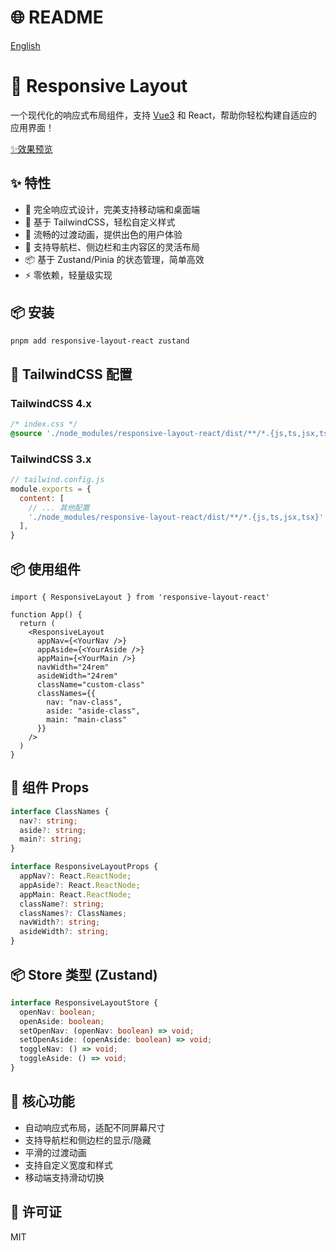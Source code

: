 # 🌐 README
[English](./README.en.md)

# 🎯 Responsive Layout

一个现代化的响应式布局组件，支持 [Vue3](https://www.npmjs.com/package/responsive-layout-vue) 和 React，帮助你轻松构建自适应的应用界面！

[✨效果预览](https://ferretangel.github.io/responsive-layout/)
## ✨ 特性

- 📱 完全响应式设计，完美支持移动端和桌面端
- 🎨 基于 TailwindCSS，轻松自定义样式
- 🔄 流畅的过渡动画，提供出色的用户体验
- 🎯 支持导航栏、侧边栏和主内容区的灵活布局
- 📦 基于 Zustand/Pinia 的状态管理，简单高效
- ⚡️ 零依赖，轻量级实现

## 📦 安装
```bash
pnpm add responsive-layout-react zustand
```



## 🎨 TailwindCSS 配置

### TailwindCSS 4.x

```css
/* index.css */
@source './node_modules/responsive-layout-react/dist/**/*.{js,ts,jsx,tsx}'; 
```

### TailwindCSS 3.x

```js
// tailwind.config.js
module.exports = {
  content: [
    // ... 其他配置
    './node_modules/responsive-layout-react/dist/**/*.{js,ts,jsx,tsx}'
  ],
}
```


## 📦 使用组件

```tsx
import { ResponsiveLayout } from 'responsive-layout-react'

function App() {
  return (
    <ResponsiveLayout
      appNav={<YourNav />}
      appAside={<YourAside />}
      appMain={<YourMain />}
      navWidth="24rem"
      asideWidth="24rem"
      className="custom-class"
      classNames={{
        nav: "nav-class",
        aside: "aside-class",
        main: "main-class"
      }}
    />
  )
}
```

## 🎯 组件 Props

```ts
interface ClassNames {
  nav?: string;
  aside?: string;
  main?: string;
}

interface ResponsiveLayoutProps {
  appNav?: React.ReactNode;
  appAside?: React.ReactNode;
  appMain: React.ReactNode;
  className?: string;
  classNames?: ClassNames;
  navWidth?: string;
  asideWidth?: string;
}
```


## 📦 Store 类型 (Zustand)

```ts
interface ResponsiveLayoutStore {
  openNav: boolean;
  openAside: boolean;
  setOpenNav: (openNav: boolean) => void;
  setOpenAside: (openAside: boolean) => void;
  toggleNav: () => void;
  toggleAside: () => void;
}
```


## 🎯 核心功能

- 自动响应式布局，适配不同屏幕尺寸
- 支持导航栏和侧边栏的显示/隐藏
- 平滑的过渡动画
- 支持自定义宽度和样式
- 移动端支持滑动切换


## 📄 许可证
MIT

